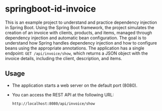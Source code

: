 # springboot-id-invoice

This is an example project to understand and practice dependency injection in Spring Boot. Using the Spring Boot framework, the project simulates the creation of an invoice with clients, products, and items, managed through dependency injection and automatic bean configuration. The goal is to understand how Spring handles dependency injection and how to configure beans using the appropriate annotations. The application has a single endpoint: `GET /api/invoice/show`, which returns a JSON object with the invoice details, including the client, description, and items.

## Usage

- The application starts a web server on the default port (8080).
- You can access the REST API at the following URL:

  ```plaintext
  http://localhost:8080/api/invoice/show
